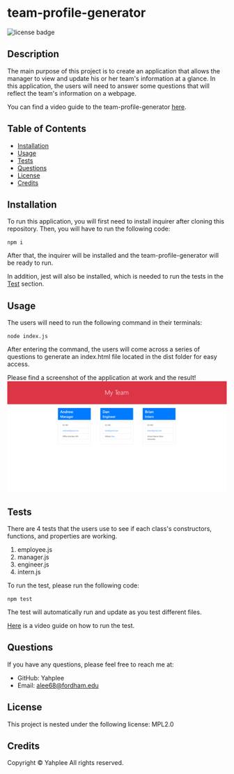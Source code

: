 # team-profile-generator

![license badge](https://img.shields.io/badge/license-MPL2.0-brightgreen.svg)

## Description

The main purpose of this project is to create an application that allows the manager to view and update his or her team's information at a glance. In this application, the users will need to answer some questions that will reflect the team's information on a webpage.

You can find a video guide to the team-profile-generator [here](https://www.youtube.com/watch?v=qVpXFFeXxuk).

## Table of Contents

- [Installation](#installation)
- [Usage](#usage)
- [Tests](#tests)
- [Questions](#questions)
- [License](#license)
- [Credits](#credits)

## Installation

To run this application, you will first need to install inquirer after cloning this repository. Then, you will have to run the following code:

```
npm i
```

After that, the inquirer will be installed and the team-profile-generator will be ready to run.

In addition, jest will also be installed, which is needed to run the tests in the [Test](#tests) section.

## Usage

The users will need to run the following command in their terminals:

```
node index.js
```

After entering the command, the users will come across a series of questions to generate an index.html file located in the dist folder for easy access.

Please find a screenshot of the application at work and the result!
![image of the application at work and the team profile page generated](./dist/asset/images/my-team.png)

## Tests

There are 4 tests that the users use to see if each class's constructors, functions, and properties are working.

1. employee.js
2. manager.js
3. engineer.js
4. intern.js

To run the test, please run the following code:

```
npm test
```

The test will automatically run and update as you test different files.

[Here](https://youtu.be/bQ91F6O-pJw) is a video guide on how to run the test.

## Questions

If you have any questions, please feel free to reach me at:

- GitHub: Yahplee
- Email: [alee68@fordham.edu](mailto:alee@fordham.edu)

## License

This project is nested under the following license: MPL2.0

## Credits

Copyright © Yahplee All rights reserved.

